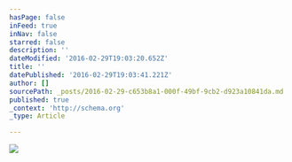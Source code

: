 ```yaml
---
hasPage: false
inFeed: true
inNav: false
starred: false
description: ''
dateModified: '2016-02-29T19:03:20.652Z'
title: ''
datePublished: '2016-02-29T19:03:41.221Z'
author: []
sourcePath: _posts/2016-02-29-c653b8a1-000f-49bf-9cb2-d923a10841da.md
published: true
_context: 'http://schema.org'
_type: Article

---
```

![](https://the-grid-user-content.s3-us-west-2.amazonaws.com/80f9a9b2-a808-45e9-bead-ff054f0a12e5.jpg)
